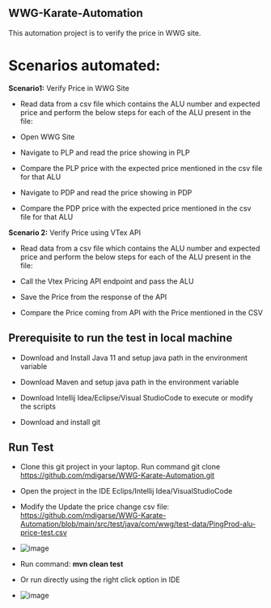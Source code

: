 ## WWG-Karate-Automation

This automation project is to verify the price in WWG site. 

# Scenarios automated: 

**Scenario1:** Verify Price in WWG Site

- Read data from a csv file which contains the ALU number and expected price and perform the below steps for each of the ALU present in the file:

- Open WWG Site 

- Navigate to PLP and read the price showing in PLP

- Compare the PLP price with the expected price mentioned in the csv file for that ALU

- Navigate to PDP and read the price showing in PDP

- Compare the PDP price with the expected price mentioned in the csv file for that ALU

**Scenario 2:** Verify Price using VTex API

- Read data from a csv file which contains the ALU number and expected price and perform the below steps for each of the ALU present in the file:

- Call the Vtex Pricing API endpoint and pass the ALU

- Save the Price from the response of the API

- Compare the Price coming from API with the Price mentioned in the CSV

## Prerequisite to run the test in local machine

- Download and Install Java 11 and setup java path in the environment variable

- Download Maven and setup  java path in the environment variable

- Download Intellij Idea/Eclipse/Visual StudioCode to execute or modify the scripts
  
- Download and install git

## Run Test
- Clone this git project in your laptop. Run command git clone https://github.com/mdigarse/WWG-Karate-Automation.git
- Open the project in the IDE Eclips/Intellij Idea/VisualStudioCode
- Modify the Update the price change csv file: https://github.com/mdigarse/WWG-Karate-Automation/blob/main/src/test/java/com/wwg/test-data/PingProd-alu-price-test.csv
- ![image](https://github.com/mdigarse/WWG-Karate-Automation/assets/32059556/87ca4d39-af4f-4a92-81f4-324357fc6f9b)

- Run command: **mvn clean test**
  
- Or run directly using the right click option in IDE
- ![image](https://github.com/mdigarse/WWG-Karate-Automation/assets/32059556/f0e1b41b-15f5-43ca-8c2f-61540cb79ac1)



